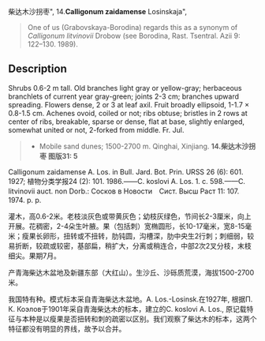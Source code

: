 柴达木沙拐枣",
14.**Calligonum zaidamense** Losinskaja",

> One of us (Grabovskaya-Borodina) regards this as a synonym of *Calligonum* *litvinovii* Drobow (see Borodina, Rast. Tsentral. Azii 9: 122–130. 1989).

## Description
Shrubs 0.6-2 m tall. Old branches light gray or yellow-gray; herbaceous branchlets of current year gray-green; joints 2-3 cm; branches upward spreading. Flowers dense, 2 or 3 at leaf axil. Fruit broadly ellipsoid, 1-1.7 × 0.8-1.5 cm. Achenes ovoid, coiled or not; ribs obtuse; bristles in 2 rows at center of ribs, breakable, sparse or dense, flat at base, slightly enlarged, somewhat united or not, 2-forked from middle. Fr. Jul.

> * Mobile sand dunes; 1500-2700 m. Qinghai, Xinjiang.
**14.柴达木沙拐枣 图版31: 5**

Calligonum zaidamense A. Los. in Bull. Jard. Bot. Prin. URSS 26 (6): 601. 1927; 植物分类学报24 (2): 101. 1986.——C. koslovi A. Los. 1. c. 598.——C. litvinovii auct. non Dorb.: Сосков в Новости　Сист. Высш Раст 11: 107. 1974. p. p.

灌木，高0.6-2米。老枝淡灰色或带黄灰色；幼枝灰绿色，节间长2-3厘米，向上开展。花稠密，2-4朵生叶腋。果（包括刺）宽椭圆形，长10-17毫米，宽8-15毫米；瘦果长卵形，扭转或不扭转，肋钝圆，沟槽深，肋中央生2行刺；刺细弱，较易折断，较疏或较密，基部扁，稍扩大，分离或稍连合，中部2次2叉分枝，末枝细尖。果期7月。

产青海柴达木盆地及新疆东部（大红山）。生沙丘、沙砾质荒漠，海拔1500-2700米。

我国特有种。模式标本采自青海柴达木盆地。A. Los.-Losinsk.在1927年, 根据П. К. Коэлов于1901年采自青海柴达木的标本，建立的C. koslovi A. Los., 原记载特征与本种是以瘦果是否扭转和刺的疏密以区别。我们观察了柴达木的标本，这两个特征都没有明显的界线，故予以合并。
